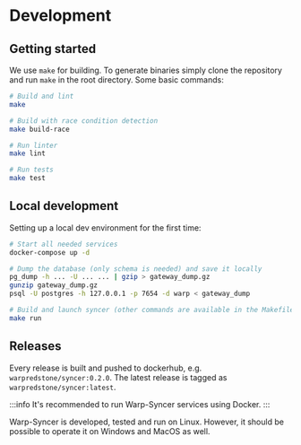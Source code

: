 
# Development

## Getting started

We use `make` for building. To generate binaries simply clone the repository and run  `make` in the root directory. Some basic commands:

```sh
# Build and lint
make

# Build with race condition detection
make build-race

# Run linter
make lint

# Run tests
make test
```

## Local development

Setting up a local dev environment for the first time:

```sh
# Start all needed services
docker-compose up -d 

# Dump the database (only schema is needed) and save it locally
pg_dump -h ... -U ... ... | gzip > gateway_dump.gz
gunzip gateway_dump.gz
psql -U postgres -h 127.0.0.1 -p 7654 -d warp < gateway_dump

# Build and launch syncer (other commands are available in the Makefile)
make run
```

## Releases

Every release is built and pushed to dockerhub, e.g. `warpredstone/syncer:0.2.0`. The latest release is tagged as `warpredstone/syncer:latest`.

:::info
It's recommended to run Warp-Syncer services using Docker.
:::

Warp-Syncer is developed, tested and run on Linux. However, it should be possible to operate it on Windows and MacOS as well.
